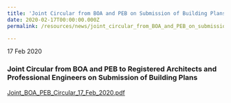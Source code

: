 ```yaml
---
title: 'Joint Circular from BOA and PEB on Submission of Building Plans'
date: 2020-02-17T00:00:00.000Z
permalink: /resources/news/joint_circular_from_BOA_and_PEB_on_submission_of_building_plans

---
```



17 Feb 2020

### **Joint Circular from BOA and PEB to Registered Architects and Professional Engineers on Submission of Building Plans**

[Joint_BOA_PEB_Circular_17_Feb_2020.pdf](/files/Joint_BOA_PEB_Circular_17_Feb_2020.pdf)
